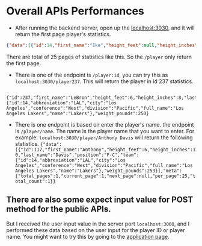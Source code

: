 # Overall APIs Performances

- After running the backend server, open up the [localhost:3030](http://localhost:3030/player), and it will return the first page player's statistics.
```JSON
{"data":[{"id":14,"first_name":"Ike","height_feet":null,"height_inches":null,"last_name":"Anigbogu","position":"C","team":{"id":12,"abbreviation":"IND","city":"Indiana","conference":"East","division":"Central","full_name":"Indiana Pacers","name":"Pacers"},"weight_pounds":null},{"id":25,"first_name":"Ron","height_feet":null,"height_inches":null,"last_name":"Baker","position":"G","team":{"id":20,"abbreviation":"NYK","city":"New York","conference":"East","division":"Atlantic","full_name":"New York Knicks","name":"Knicks"},"weight_pounds":null},{"id":47,"first_name":"Jabari","height_feet":null,"height_inches":null,"last_name":"Bird","position":"G","team":{"id":2,"abbreviation":"BOS","city":"Boston","conference":"East","division":"Atlantic","full_name":"Boston Celtics","name":"Celtics"},"weight_pounds":null},{"id":67,"first_name":"MarShon","height_feet":null,"height_inches":null,"last_name":"Brooks","position":"G","team":{"id":15,"abbreviation":"MEM","city":"Memphis","conference":"West","division":"Southwest","full_name":"Memphis Grizzlies","name":"Grizzlies"},"weight_pounds":null},{"id":71,"first_name":"Lorenzo","height_feet":null,"height_inches":null,"last_name":"Brown","position":"G","team":{"id":28,"abbreviation":"TOR","city":"Toronto","conference":"East","division":"Atlantic","full_name":"Toronto Raptors","name":"Raptors"},"weight_pounds":null},{"id":90,"first_name":"Omri","height_feet":null,"height_inches":null,"last_name":"Casspi","position":"F","team":{"id":15,"abbreviation":"MEM","city":"Memphis","conference":"West","division":"Southwest","full_name":"Memphis Grizzlies","name":"Grizzlies"},"weight_pounds":null},{"id":1,"first_name":"Alex","height_feet":6,"height_inches":6,"last_name":"Abrines","position":"G","team":{"id":21,"abbreviation":"OKC","city":"Oklahoma City","conference":"West","division":"Northwest","full_name":"Oklahoma City Thunder","name":"Thunder"},"weight_pounds":200},{"id":119,"first_name":"Tyler","height_feet":null,"height_inches":null,"last_name":"Davis","position":"C","team":{"id":21,"abbreviation":"OKC","city":"Oklahoma City","conference":"West","division":"Northwest","full_name":"Oklahoma City Thunder","name":"Thunder"},"weight_pounds":null},{"id":149,"first_name":"Keenan","height_feet":null,"height_inches":null,"last_name":"Evans","position":"G","team":{"id":9,"abbreviation":"DET","city":"Detroit","conference":"East","division":"Central","full_name":"Detroit Pistons","name":"Pistons"},"weight_pounds":null},{"id":179,"first_name":"Marcin","height_feet":null,"height_inches":null,"last_name":"Gortat","position":"C","team":{"id":13,"abbreviation":"LAC","city":"LA","conference":"West","division":"Pacific","full_name":"LA Clippers","name":"Clippers"},"weight_pounds":null},{"id":1593,"first_name":"Andrew","height_feet":null,"height_inches":null,"last_name":"Bogut","position":"F","team":{"id":10,"abbreviation":"GSW","city":"Golden State","conference":"West","division":"Pacific","full_name":"Golden State Warriors","name":"Warriors"},"weight_pounds":null},{"id":241,"first_name":"Amir","height_feet":6,"height_inches":9,"last_name":"Johnson","position":"C-F","team":{"id":23,"abbreviation":"PHI","city":"Philadelphia","conference":"East","division":"Atlantic","full_name":"Philadelphia 76ers","name":"76ers"},"weight_pounds":240},{"id":256,"first_name":"George","height_feet":6,"height_inches":6,"last_name":"King","position":"F","team":{"id":24,"abbreviation":"PHX","city":"Phoenix","conference":"West","division":"Pacific","full_name":"Phoenix Suns","name":"Suns"},"weight_pounds":220},{"id":281,"first_name":"Zach","height_feet":null,"height_inches":null,"last_name":"Lofton","position":"G","team":{"id":9,"abbreviation":"DET","city":"Detroit","conference":"East","division":"Central","full_name":"Detroit Pistons","name":"Pistons"},"weight_pounds":null},{"id":263,"first_name":"Kosta","height_feet":7,"height_inches":0,"last_name":"Koufos","position":"C","team":{"id":26,"abbreviation":"SAC","city":"Sacramento","conference":"West","division":"Pacific","full_name":"Sacramento Kings","name":"Kings"},"weight_pounds":245}}
```

There are total of 25 pages of statistics like this. So the `/player` only return the first page.

- There is one of the endpoint is `/player:id`, you can try this as `localhost:3030/player237`. This will return the player in id 237 statistics.

```

{"id":237,"first_name":"LeBron","height_feet":6,"height_inches":8,"last_name":"James","position":"F","team":{"id":14,"abbreviation":"LAL","city":"Los Angeles","conference":"West","division":"Pacific","full_name":"Los Angeles Lakers","name":"Lakers"},"weight_pounds":250}
```

- There is one endpoint is based on enter the player's name. the endpoint is `/player/name`. The name is the player name that you want to enter. For example: `localhost:3030/player/Anthony Davis` will return the following statistics.
  `{"data":[{"id":117,"first_name":"Anthony","height_feet":6,"height_inches":10,"last_name":"Davis","position":"F-C","team":{"id":14,"abbreviation":"LAL","city":"Los Angeles","conference":"West","division":"Pacific","full_name":"Los Angeles Lakers","name":"Lakers"},"weight_pounds":253}],"meta":{"total_pages":1,"current_page":1,"next_page":null,"per_page":25,"total_count":1}}`

## There are also some expect input value for POST method for the public APIs.

But I received the user input value in the server port `localhost:3000`, and I performed these data based on the user input for the player ID or player name. You might want to try this by going to the [application page](http://localhost:3000/).

